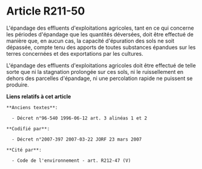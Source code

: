 # Article R211-50

L'épandage des effluents d'exploitations agricoles, tant en ce qui concerne les périodes d'épandage que les quantités
déversées, doit être effectué de manière que, en aucun cas, la capacité d'épuration des sols ne soit dépassée, compte tenu
des apports de toutes substances épandues sur les terres concernées et des exportations par les cultures.

L'épandage des effluents d'exploitations agricoles doit être effectué de telle sorte que ni la stagnation prolongée sur ces
sols, ni le ruissellement en dehors des parcelles d'épandage, ni une percolation rapide ne puissent se produire.

**Liens relatifs à cet article**

	**Anciens textes**:

	  - Décret n°96-540 1996-06-12 art. 3 alinéas 1 et 2

	**Codifié par**:

	  - Décret n°2007-397 2007-03-22 JORF 23 mars 2007

	**Cité par**:

	  - Code de l'environnement - art. R212-47 (V)
